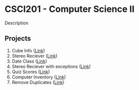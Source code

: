 # CSCI201 - Computer Science II

Description

## Projects

1.  Cube Info ([Link](./CubeInfo/))
2.  Stereo Reciever ([Link](./StereoReciever/))
3.  Date Class ([Link](./DateClass/))
4.  Stereo Reciever with exceptions ([Link](./StereoRecieverWithExceptions/))
5.  Quiz Scores ([Link](./QuizScores/))
6.  Computer Inventory ([Link](./ComputerInventory/))
7.  Remove Duplicates ([Link](./RemoveDuplicates/))
